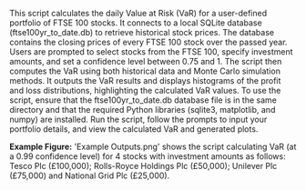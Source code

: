 This script calculates the daily Value at Risk (VaR) for a user-defined portfolio of FTSE 100 stocks. It connects to a local SQLite database (ftse100yr_to_date.db) to retrieve historical stock prices. The database contains the closing prices of every FTSE 100 stock over the passed year. Users are prompted to select stocks from the FTSE 100, specify investment amounts, and set a confidence level between 0.75 and 1. The script then computes the VaR using both historical data and Monte Carlo simulation methods. It outputs the VaR results and displays histograms of the profit and loss distributions, highlighting the calculated VaR values. To use the script, ensure that the ftse100yr_to_date.db database file is in the same directory and that the required Python libraries (sqlite3, matplotlib, and numpy) are installed. Run the script, follow the prompts to input your portfolio details, and view the calculated VaR and generated plots.

**Example Figure:** 'Example Outputs.png' shows the script calculating VaR (at a 0.99 confidence level) for 4 stocks with investment amounts as follows: Tesco Plc (£100,000); Rolls-Royce Holdings Plc (£50,000); Unilever Plc (£75,000) and National Grid Plc (£25,000). 
